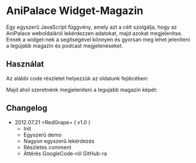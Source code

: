 AniPalace Widget-Magazin
========================

Egy egyszerű JavaScript függvény, amely azt a célt szolgálja, hogy az AniPalace weboldaláról lekérdezzen adatokat, majd azokat megjelenítse.
Ennek a widget-nek a segítségével könnyen és gyorsan meg lehet jeleníteni a legújabb magazin és podcast megjelenéseket.

Használat
---------

Az alábbi code részletet helyezzük az oldalunk fejlécében:
>
>	<script type="text/javascript" src='anipalace-widget.js'></script>
>	<script type="text/javascript">
>		getAniPalaceWidgetMagazin( "demo/json.php" );
>	</script>
>

Majd ahol szeretnénk megjeleníteni a legujabb magazin képét:
>
>	<div class='anipalace-widget' data-type='animagazin'> 
>	</div>
>

Changelog
---------

- 2012.07.21 =RedGrape= ( v1.0 )
	- Init
	- Egyszerű demo
	- Nagyon egyszerű lekérdezés
	- Részletes comment
	- Áttérés GoogleCode-ról GitHub-ra